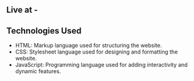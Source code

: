 ## Live at - 

## Technologies Used
- HTML: Markup language used for structuring the website.
- CSS: Stylesheet language used for designing and formatting the website.
- JavaScript: Programming language used for adding interactivity and dynamic features.
